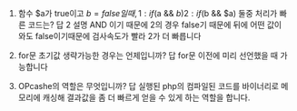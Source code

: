 1. 함수 $a가  true이고 $b = false 일때,
 1: if($a && $b)
 2: if($b && $a) 
둘중 처리가 빠른 코드는?
답 2
설명  AND 이기 때문에 2의 경우 false기 때문에 뒤에 어떤 값이 와도 false이기때문에 검사속도가 빨라 2가 더 빠릅니다

2. for문 초기값 생략가능한 경우는 언제입니까?
답 for문 이전에 미리 선언했을 때 가능합니다

3. OPcashe의 역할은 무엇입니까?
답 실행된 php의 컴파일된 코드를 바이너리로 메모리에 캐싱해 결과값을 좀 더 빠르게 얻을 수 있게 하는 역할을 합니다.